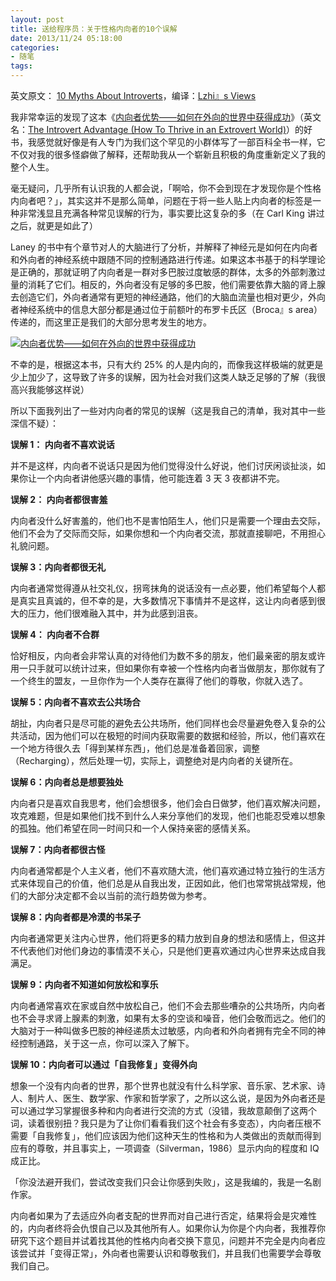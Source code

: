 ```yaml
---
layout: post
title: 送给程序员：关于性格内向者的10个误解
date: 2013/11/24 05:18:00
categories:
- 随笔
tags:
---
```


英文原文： [10 Myths About Introverts](http://www.carlkingcreative.com/10-myths-about-introverts)，编译：[Lzhi』s Views](http://www.lzhi.org/views/480026)

我非常幸运的发现了这本《[内向者优势——如何在外向的世界中获得成功](http://www.amazon.cn/gp/product/B0012X62OW/ref=as_li_qf_sp_asin_il_tl?ie=UTF8&tag=vastwork-23&linkCode=as2&camp=536&creative=3200&creativeASIN=B0012X62OW)》（英文名：[The Introvert Advantage (How To Thrive in an Extrovert World)](http://hiddengiftsoftheintrovertedchild.com/)）的好书，我感觉就好像是有人专门为我们这个罕见的小群体写了一部百科全书一样，它不仅对我的很多怪癖做了解释，还帮助我从一个崭新且积极的角度重新定义了我的整个人生。

毫无疑问，几乎所有认识我的人都会说，「啊哈，你不会到现在才发现你是个性格内向者吧？」，其实这并不是那么简单，问题在于将一些人贴上内向者的标签是一种非常浅显且充满各种常见误解的行为，事实要比这复杂的多（在 Carl King 讲过之后，就更是如此了）

Laney 的书中有个章节对人的大脑进行了分析，并解释了神经元是如何在内向者和外向者的神经系统中跟随不同的控制通路进行传递。如果这本书基于的科学理论是正确的，那就证明了内向者是一群对多巴胺过度敏感的群体，太多的外部刺激过量的消耗了它们。相反的，外向者没有足够的多巴胺，他们需要依靠大脑的肾上腺去创造它们，外向者通常有更短的神经通路，他们的大脑血流量也相对更少，外向者神经系统中的信息大部分都是通过位于前额叶的布罗卡氏区（Broca』s area）传递的，而这里正是我们的大部分思考发生的地方。

[![内向者优势——如何在外向的世界中获得成功](http://jbcdn2.b0.upaiyun.com/2012/01/The-Introvert-Advantage.jpg "内向者优势——如何在外向的世界中获得成功")](http://jbcdn2.b0.upaiyun.com/2012/01/The-Introvert-Advantage.jpg "内向者优势——如何在外向的世界中获得成功")

不幸的是，根据这本书，只有大约 25% 的人是内向的，而像我这样极端的就更是少上加少了，这导致了许多的误解，因为社会对我们这类人缺乏足够的了解（我很高兴我能够这样说）

所以下面我列出了一些对内向者的常见的误解（这是我自己的清单，我对其中一些深信不疑）：

**误解 1： 内向者不喜欢说话**

并不是这样，内向者不说话只是因为他们觉得没什么好说，他们讨厌闲谈扯淡，如果你让一个内向者讲他感兴趣的事情，他可能连着 3 天 3 夜都讲不完。

**误解 2： 内向者都很害羞**

内向者没什么好害羞的，他们也不是害怕陌生人，他们只是需要一个理由去交际，他们不会为了交际而交际，如果你想和一个内向者交流，那就直接聊吧，不用担心礼貌问题。

**误解 3：内向者都很无礼**

内向者通常觉得遵从社交礼仪，拐弯抹角的说话没有一点必要，他们希望每个人都是真实且真诚的，但不幸的是，大多数情况下事情并不是这样，这让内向者感到很大的压力，他们很难融入其中，并为此感到沮丧。

**误解 4： 内向者不合群**

恰好相反，内向者会非常认真的对待他们为数不多的朋友，他们最亲密的朋友或许用一只手就可以统计过来，但如果你有幸被一个性格内向者当做朋友，那你就有了一个终生的盟友，一旦你作为一个人类存在赢得了他们的尊敬，你就入选了。

**误解 5：内向者不喜欢去公共场合**

胡扯，内向者只是尽可能的避免去公共场所，他们同样也会尽量避免卷入复杂的公共活动，因为他们可以在极短的时间内获取需要的数据和经验，所以，他们喜欢在一个地方待很久去「得到某样东西」，他们总是准备着回家，调整（Recharging），然后处理一切，实际上，调整绝对是内向者的关键所在。

**误解 6：内向者总是想要独处**

内向者只是喜欢自我思考，他们会想很多，他们会白日做梦，他们喜欢解决问题，攻克难题，但是如果他们找不到什么人来分享他们的发现，他们也能忍受难以想象的孤独。他们希望在同一时间只和一个人保持亲密的感情关系。

**误解 7：内向者都很古怪**

内向者通常都是个人主义者，他们不喜欢随大流，他们喜欢通过特立独行的生活方式来体现自己的价值，他们总是从自我出发，正因如此，他们也常常挑战常规，他们的大部分决定都不会以当前的流行趋势做为参考。

**误解 8：内向者都是冷漠的书呆子**

内向者通常更关注内心世界，他们将更多的精力放到自身的想法和感情上，但这并不代表他们对他们身边的事情漠不关心，只是他们更喜欢通过内心世界来达成自我满足。

**误解 9：内向者不知道如何放松和享乐**

内向者通常喜欢在家或自然中放松自己，他们不会去那些嘈杂的公共场所，内向者也不会寻求肾上腺素的刺激，如果有太多的空谈和噪音，他们会敬而远之。他们的大脑对于一种叫做多巴胺的神经递质太过敏感，内向者和外向者拥有完全不同的神经控制通路，关于这一点，你可以深入了解下。

**误解 10：内向者可以通过「自我修复」变得外向**

想象一个没有内向者的世界，那个世界也就没有什么科学家、音乐家、艺术家、诗人、制片人、医生、数学家、作家和哲学家了，之所以这么说，是因为外向者还是可以通过学习掌握很多种和内向者进行交流的方式（没错，我故意颠倒了这两个词，读着很别扭？我只是为了让你们看看我们这个社会有多变态），内向者压根不需要「自我修复」，他们应该因为他们这种天生的性格和为人类做出的贡献而得到应有的尊敬，并且事实上，一项调查（Silverman，1986）显示内向的程度和 IQ 成正比。

「你没法避开我们，尝试改变我们只会让你感到失败」，这是我编的，我是一名剧作家。

内向者如果为了去适应外向者支配的世界而对自己进行否定，结果将会是灾难性的，内向者终将会仇恨自己以及其他所有人。如果你认为你是个内向者，我推荐你研究下这个题目并试着找其他的性格内向者交换下意见，问题并不完全是内向者应该尝试并「变得正常」，外向者也需要认识和尊敬我们，并且我们也需要学会尊敬我们自己。
